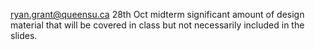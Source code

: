 ryan.grant@queensu.ca
28th Oct midterm
significant amount of design material that will be covered in class but not necessarily
included in the slides.